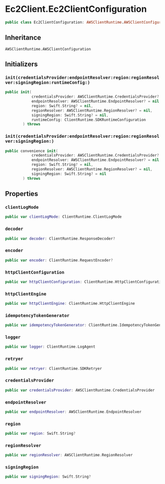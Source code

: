 # Ec2Client.Ec2ClientConfiguration

``` swift
public class Ec2ClientConfiguration: AWSClientRuntime.AWSClientConfiguration 
```

## Inheritance

`AWSClientRuntime.AWSClientConfiguration`

## Initializers

### `init(credentialsProvider:endpointResolver:region:regionResolver:signingRegion:runtimeConfig:)`

``` swift
public init(
            credentialsProvider: AWSClientRuntime.CredentialsProvider? = nil,
            endpointResolver: AWSClientRuntime.EndpointResolver? = nil,
            region: Swift.String? = nil,
            regionResolver: AWSClientRuntime.RegionResolver? = nil,
            signingRegion: Swift.String? = nil,
            runtimeConfig: ClientRuntime.SDKRuntimeConfiguration
        ) throws 
```

### `init(credentialsProvider:endpointResolver:region:regionResolver:signingRegion:)`

``` swift
public convenience init(
            credentialsProvider: AWSClientRuntime.CredentialsProvider? = nil,
            endpointResolver: AWSClientRuntime.EndpointResolver? = nil,
            region: Swift.String? = nil,
            regionResolver: AWSClientRuntime.RegionResolver? = nil,
            signingRegion: Swift.String? = nil
        ) throws 
```

## Properties

### `clientLogMode`

``` swift
public var clientLogMode: ClientRuntime.ClientLogMode
```

### `decoder`

``` swift
public var decoder: ClientRuntime.ResponseDecoder?
```

### `encoder`

``` swift
public var encoder: ClientRuntime.RequestEncoder?
```

### `httpClientConfiguration`

``` swift
public var httpClientConfiguration: ClientRuntime.HttpClientConfiguration
```

### `httpClientEngine`

``` swift
public var httpClientEngine: ClientRuntime.HttpClientEngine
```

### `idempotencyTokenGenerator`

``` swift
public var idempotencyTokenGenerator: ClientRuntime.IdempotencyTokenGenerator
```

### `logger`

``` swift
public var logger: ClientRuntime.LogAgent
```

### `retryer`

``` swift
public var retryer: ClientRuntime.SDKRetryer
```

### `credentialsProvider`

``` swift
public var credentialsProvider: AWSClientRuntime.CredentialsProvider
```

### `endpointResolver`

``` swift
public var endpointResolver: AWSClientRuntime.EndpointResolver
```

### `region`

``` swift
public var region: Swift.String?
```

### `regionResolver`

``` swift
public var regionResolver: AWSClientRuntime.RegionResolver
```

### `signingRegion`

``` swift
public var signingRegion: Swift.String?
```

